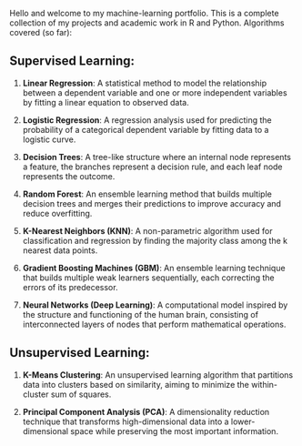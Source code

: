 Hello and welcome to my machine-learning portfolio. This is a complete collection of my projects and academic work in R and Python.
Algorithms covered (so far):

## Supervised Learning:

1. **Linear Regression**: A statistical method to model the relationship between a dependent variable and one or more independent variables by fitting a linear equation to observed data.

2. **Logistic Regression**: A regression analysis used for predicting the probability of a categorical dependent variable by fitting data to a logistic curve.

3. **Decision Trees**: A tree-like structure where an internal node represents a feature, the branches represent a decision rule, and each leaf node represents the outcome.

4. **Random Forest**: An ensemble learning method that builds multiple decision trees and merges their predictions to improve accuracy and reduce overfitting.

5. **K-Nearest Neighbors (KNN)**: A non-parametric algorithm used for classification and regression by finding the majority class among the k nearest data points.

6. **Gradient Boosting Machines (GBM)**: An ensemble learning technique that builds multiple weak learners sequentially, each correcting the errors of its predecessor.

7. **Neural Networks (Deep Learning)**: A computational model inspired by the structure and functioning of the human brain, consisting of interconnected layers of nodes that perform mathematical operations.

## Unsupervised Learning:

1. **K-Means Clustering**: An unsupervised learning algorithm that partitions data into clusters based on similarity, aiming to minimize the within-cluster sum of squares.

2. **Principal Component Analysis (PCA)**: A dimensionality reduction technique that transforms high-dimensional data into a lower-dimensional space while preserving the most important information.





